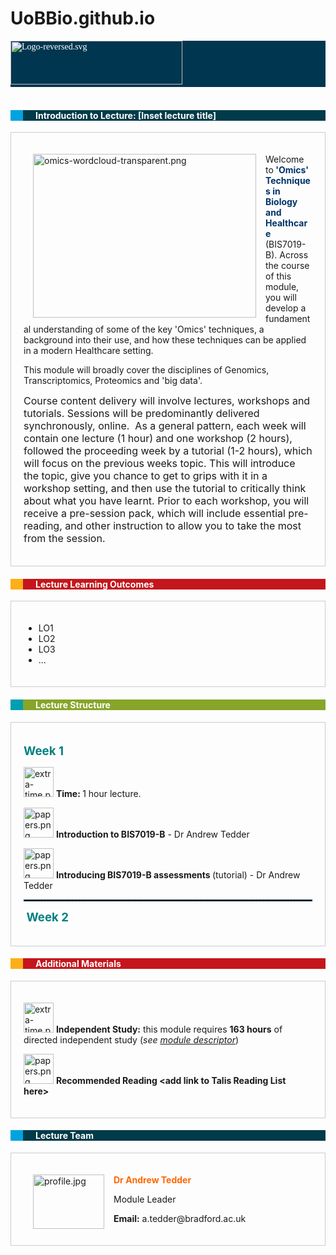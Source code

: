 # UoBBio.github.io
<div style="background: #003650; color: white;"><span style="font-family: verdana, geneva;"><img src="https://dratedder.github.io/UoBBio.github.io/Logo-reversed.svg" alt="Logo-reversed.svg" width="275" height="70" data-api-endpoint="https://dratedder.github.io/UoBBio.github.io//Logo-reversed.svg" data-api-returntype="File" />&nbsp; <br /></span></div>
<div>&nbsp;</div>
<div class="ic-image-text-combo" style="color: #ffffff; padding-left: 20px; background-color: #00a3e0;"><i class="icon-instructure"></i>
<div class="ic-image-text-combo__text" style="padding-left: 20px; background-color: #003b49;">
<h4>Introduction to Lecture: [Inset lecture title]</h4>
</div>
</div>
<div style="padding: 20px; border: 1px solid #cccccc; margin-bottom: 1em;">
<p><img style="padding: 0 15px; float: left;" src="https://bradford.instructure.com/users/222/files/901399/preview?verifier=hkuvjGK2vFmnVHh92ffevEVBpQpOL80Dk5uGEoMn" alt="omics-wordcloud-transparent.png" width="357" height="262" data-api-endpoint="https://bradford.instructure.com/api/v1/users/222/files/901399" data-api-returntype="File" /></p>
<p>Welcome to<span style="color: #003366;"><strong> 'Omics' Techniques in Biology and Healthcare</strong></span> (BIS7019-B). Across the course of this module, you will develop a fundamental understanding of some of the key 'Omics' techniques, a background into their use, and how these techniques can be applied in a modern Healthcare setting.</p>
<p>This module will broadly cover the disciplines of Genomics, Transcriptomics, Proteomics and 'big data'.</p>
<p><span style="font-family: inherit; font-size: 1rem;">Course content delivery will involve lectures, workshops and tutorials. Sessions will be predominantly delivered synchronously, online.&nbsp; As a general pattern, each week will contain one lecture (1 hour) and one workshop (2 hours), followed the proceeding week by a tutorial (1-2 hours), which will focus on the previous weeks topic. This will introduce the topic, give you chance to get to grips with it in a workshop setting, and then use the tutorial to critically think about what you have learnt. Prior to each workshop, you will receive a pre-session pack, which will include essential pre-reading, and other instruction to allow you to take the most from the session.</span></p>
</div>
<div class="grid-row">
<div class="col-xs-12 col-lg-12">
<div class="ic-image-text-combo" style="color: #ffffff; padding-left: 20px; background-color: #fcaf17;"><i class="icon-star-light"></i>
<div class="ic-image-text-combo__text" style="padding-left: 20px; background-color: #c4161c;">
<h4>Lecture Learning Outcomes</h4>
</div>
</div>
</div>
</div>
<div style="padding: 20px; border: 1px solid #cccccc; margin-bottom: 1em;">
<ul>
<li>LO1</li>
<li>LO2</li>
<li>LO3</li>
<li>...</li>
</ul>
</div>
<div class="grid-row">
<div class="col-xs-12 col-lg-12">
<div class="ic-image-text-combo" style="color: #ffffff; padding-left: 20px; background-color: #009eb1;"><i class="icon-assignment"></i>
<div class="ic-image-text-combo__text" style="padding-left: 20px; background-color: #87a529;">
<h4>Lecture Structure</h4>
</div>
</div>
</div>
</div>
<div style="padding: 20px; border: 1px solid #cccccc; margin-bottom: 1em;">
<p><span style="font-size: 14pt; background-color: #ffffff; color: #33cccc;"><strong><span style="color: #008080;">Week 1<br /></span></strong></span></p>
<p><img src="https://bradford.instructure.com/courses/15026/files/863549/download" alt="extra-time.png" width="48" height="48" data-api-endpoint="https://bradford.instructure.com/api/v1/courses/15026/files/863549" data-api-returntype="File" /> <strong>Time: </strong>1 hour lecture.</p>
<p><img src="https://bradford.instructure.com/courses/15026/files/863548/download" alt="papers.png" width="48" height="48" data-api-endpoint="https://bradford.instructure.com/api/v1/courses/15026/files/863548" data-api-returntype="File" /> <strong>Introduction to BIS7019-B</strong> - Dr Andrew Tedder<strong></strong><strong></strong></p>
<p><img src="https://bradford.instructure.com/courses/15026/files/863548/download" alt="papers.png" width="48" height="48" data-api-endpoint="https://bradford.instructure.com/api/v1/courses/15026/files/863548" data-api-returntype="File" /> <strong>Introducing BIS7019-B assessments </strong>(tutorial) - Dr Andrew Tedder</p>
<hr style="border: 1px dashed #003650;" />
<p><span style="font-size: 14pt; background-color: #ffffff;"><strong><span style="color: #ffffff;">&nbsp;</span></strong></span><span style="font-size: 14pt; background-color: #ffffff; color: #33cccc;"><strong><span style="color: #008080;">Week 2</span></strong></span></p>
</div>
<div class="grid-row">
<div class="col-xs-12 col-lg-12">
<div class="ic-image-text-combo" style="color: #ffffff; padding-left: 20px; background-color: #fcaf17;"><i class="icon-star-light"></i>
<div class="ic-image-text-combo__text" style="padding-left: 20px; background-color: #c4161c;">
<h4>Additional Materials</h4>
</div>
</div>
</div>
</div>
<div style="padding: 20px; border: 1px solid #cccccc; margin-bottom: 1em;">
<p><img src="https://bradford.instructure.com/courses/15026/files/863549/download" alt="extra-time.png" width="48" height="48" data-api-endpoint="https://bradford.instructure.com/api/v1/courses/15026/files/863549" data-api-returntype="File" /> <strong>Independent Study:</strong> this module requires <strong>163 hours</strong> of directed independent study (<em>see <a href="https://www.bradford.ac.uk/media-v8/aqeo/modules/2019-20/BIS4007-B_IntroductoryBiochemistry201920-MD.pdf">module descriptor</a></em>)<strong><br /></strong></p>
<p><img src="https://bradford.instructure.com/courses/15026/files/863548/download" alt="papers.png" width="48" height="48" data-api-endpoint="https://bradford.instructure.com/api/v1/courses/15026/files/863548" data-api-returntype="File" /> <strong>Recommended Reading &lt;add link to Talis Reading List here&gt;</strong></p>
</div>
<div class="grid-row">
<div class="col-xs-12 col-lg-12">
<div class="ic-image-text-combo" style="color: #ffffff; padding-left: 20px; background-color: #00a3e0;"><i class="icon-sis-synced"></i>
<div class="ic-image-text-combo__text" style="padding-left: 20px; background-color: #003b49;">
<h4>Lecture Team</h4>
</div>
</div>
</div>
</div>
<div style="padding: 20px; border: 1px solid #cccccc; margin-bottom: 1em;">
<p><a href="https://bradford.instructure.com/courses/13411/files/679093/download?wrap=1" data-api-endpoint="https://bradford.instructure.com/api/v1/courses/13411/files/679093" data-api-returntype="File"><img style="padding: 0 15px; float: left;" src="https://bradford.instructure.com/users/222/files/368194/preview?verifier=1qORYoxpeqbLt6EBVjNtNY5J8xdQeMhp2qY4Lrjx" alt="profile.jpg" width="114" height="87" data-api-endpoint="https://bradford.instructure.com/api/v1/users/222/files/368194" data-api-returntype="File" /></a></p>
<p><span style="color: #ff6600;"><strong>Dr Andrew Tedder<br /></strong></span></p>
<p><a href="https://bradford.instructure.com/courses/13411/files/679093/download?wrap=1" data-api-endpoint="https://bradford.instructure.com/api/v1/courses/13411/files/679093" data-api-returntype="File"></a></p>
<p>Module Leader<strong></strong></p>
<p><strong>Email:</strong> a.tedder@bradford.ac.uk</p>
</div>
